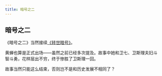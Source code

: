 ```yaml
---
title: 暗号之二
---
```


## 暗号之二

《暗号之二》当然接续[《转世暗号》](../078)。

黄蝉也算是正式出场——虽然之前已经多次提及。故事中她和卫七、卫斯理夫妇斗智斗勇，花样层出不穷，终于惨胜了卫斯理一回。

故事当然只能这么结束，否则岂不是和历史发展不相同了？